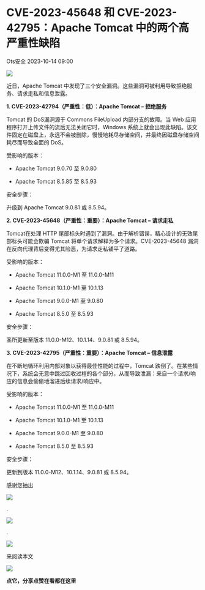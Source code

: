 #  CVE-2023-45648 和 CVE-2023-42795：Apache Tomcat 中的两个高严重性缺陷   
 Ots安全   2023-10-14 09:00  
  
![](https://mmbiz.qpic.cn/mmbiz_gif/bL2iaicTYdZn7gtxSFZlfuCW6AdQib8Q1onbR0U2h9icP1eRO6wH0AcyJmqZ7USD0uOYncCYIH7ZEE8IicAOPxyb9IA/640?wx_fmt=gif "")  
  
近日，Apache Tomcat 中发现了三个安全漏洞。这些漏洞可被利用导致拒绝服务、请求走私和信息泄露。  
  
**1. CVE-2023-42794（严重性：低）：Apache Tomcat – 拒绝服务**  
  
Tomcat 的 DoS漏洞源于 Commons FileUpload 内部分支的故障。当 Web 应用程序打开上传文件的流后无法关闭它时，Windows 系统上就会出现此缺陷。该文件固定在磁盘上，永远不会被删除，慢慢地耗尽存储空间，并最终因磁盘存储空间耗尽而导致全面的 DoS。  
  
受影响的版本：  
  
- Apache Tomcat 9.0.70 至 9.0.80  
  
- Apache Tomcat 8.5.85 至 8.5.93  
  
  
  
安全步骤：  
  
升级到 Apache Tomcat 9.0.81 或 8.5.94。  
  
**2. CVE-2023-45648（严重性：重要）：Apache Tomcat – 请求走私**  
  
Tomcat在处理 HTTP 尾部标头时遇到了漏洞。由于解析错误，精心设计的无效尾部标头可能会欺骗 Tomcat 将单个请求解释为多个请求。CVE-2023-45648 漏洞在反向代理背后变得尤其险恶，为请求走私铺平了道路。  
  
受影响的版本：  
  
- Apache Tomcat 11.0.0-M1 至 11.0.0-M11  
  
- Apache Tomcat 10.1.0-M1 至 10.1.13  
  
- Apache Tomcat 9.0.0-M1 至 9.0.80  
  
- Apache Tomcat 8.5.0 至 8.5.93  
  
  
  
安全步骤：  
  
圣所更新至版本 11.0.0-M12、10.1.14、9.0.81 或 8.5.94。  
  
**3. CVE-2023-42795（严重性：重要）：Apache Tomcat – 信息泄露**  
  
在不断地循环利用内部对象以获得最佳性能的过程中，Tomcat 跌倒了。在某些情况下，系统会无意中跳过回收过程的各个部分，从而导致泄漏：来自一个请求/响应的信息会偷偷地溜进后续请求/响应中。  
  
受影响的版本：  
  
- Apache Tomcat 11.0.0-M1 至 11.0.0-M11  
  
- Apache Tomcat 10.1.0-M1 至 10.1.13  
  
- Apache Tomcat 9.0.0-M1 至 9.0.80  
  
- Apache Tomcat 8.5.0 至 8.5.93  
  
  
  
安全步骤：  
  
更新到版本 11.0.0-M12、10.1.14、9.0.81 或 8.5.94。  
  
  
  
  
  
感谢您抽出  
  
![](https://mmbiz.qpic.cn/mmbiz_gif/Ljib4So7yuWgdSBqOibtgiaYWjL4pkRXwycNnFvFYVgXoExRy0gqCkqvrAghf8KPXnwQaYq77HMsjcVka7kPcBDQw/640?wx_fmt=gif "")  
  
.  
  
![](https://mmbiz.qpic.cn/mmbiz_gif/Ljib4So7yuWgdSBqOibtgiaYWjL4pkRXwycd5KMTutPwNWA97H5MPISWXLTXp0ibK5LXCBAXX388gY0ibXhWOxoEKBA/640?wx_fmt=gif "")  
  
.  
  
![](https://mmbiz.qpic.cn/mmbiz_gif/Ljib4So7yuWgdSBqOibtgiaYWjL4pkRXwycU99fZEhvngeeAhFOvhTibttSplYbBpeeLZGgZt41El4icmrBibojkvLNw/640?wx_fmt=gif "")  
  
来阅读本文  
  
![](https://mmbiz.qpic.cn/mmbiz_gif/Ljib4So7yuWge7Mibiad1tV0iaF8zSD5gzicbxDmfZCEL7vuOevN97CwUoUM5MLeKWibWlibSMwbpJ28lVg1yj1rQflyQ/640?wx_fmt=gif "")  
  
**点它，分享点赞在看都在这里**  
  
  
